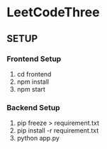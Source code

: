 # LeetCodeThree

## SETUP

### Frontend Setup
1) cd frontend
2) npm install
3) npm start

### Backend Setup
1) pip freeze > requirement.txt
2) pip install -r requirement.txt
3) python app.py
